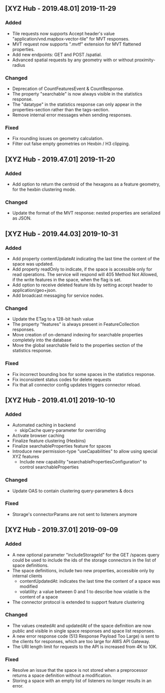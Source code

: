 ## [XYZ Hub - 2019.48.01] 2019-11-29

### Added
- Tile requests now supports Accept header's value "application/vnd.mapbox-vector-tile" for MVT
    responses.
- MVT request now supports ".mvtf" extension for MVT flattened properties.
- Add new endpoints: GET and POST /spatial.
- Advanced spatial requests by any geometry with or without proximity-radius

### Changed
- Deprecation of CountFeaturesEvent & CountResponse.
- The property "searchable" is now always visible in the statistics response.
- The "datatype" in the statistics response can only appear in the properties-section rather than
    the tags-section.
- Remove internal error messages when sending responses.

### Fixed
- Fix rounding issues on geometry calculation.
- Filter out false empty geometries on Hexbin / H3 clipping.


## [XYZ Hub - 2019.47.01] 2019-11-20

### Added
- Add option to return the centroid of the hexagons as a feature geometry, for the hexbin 
    clustering mode.       

### Changed
- Update the format of the MVT response: nested properties are serialized as JSON.


## [XYZ Hub - 2019.44.03] 2019-10-31

### Added
- Add property contentUpdateAt indicating the last time the content of the space was updated.
- Add property readOnly to indicate, if the space is accessible only for read operations.
    The service will respond will 405 Method Not Allowed, if the write features in the space,
    when the flag is set.
- Add option to receive deleted feature Ids by setting accept header to application/geo+json.
- Add broadcast messaging for service nodes.

### Changed
- Update the ETag to a 128-bit hash value
- The property "features" is always present in FeatureCollection responses.
- Move creation of on-demand indexing for searchable properties completely into the database
- Move the global searchable field to the properties section of the statistics response.

### Fixed
- Fix incorrect bounding box for some spaces in the statistics response.
- Fix inconsistent status codes for delete requests
- Fix that all connector config updates triggers connector reload.


## [XYZ Hub - 2019.41.01] 2019-10-10 

### Added
- Automated caching in backend
    - skipCache query-parameter for overriding
- Activate browser caching
- Finalize feature clustering (Hexbins)
- Finalize searchableProperties feature for spaces
- Introduce new permission-type "useCapabilities" to allow using special XYZ features
    - Include new capability "searchablePropertiesConfiguration" to control searchableProperties

### Changed
- Update OAS to contain clustering query-parameters & docs

### Fixed
- Storage's connectorParams are not sent to listeners anymore


## [XYZ Hub - 2019.37.01] 2019-09-09 

### Added
- A new optional parameter "includeStorageId" for the GET /spaces query could be used to include the ids of the storage connectors in the list of space definitions.
- The space definitions, include two new properties, accessible only by internal clients
    - contentUpdatedAt: indicates the last time the content of a space was modified
    - volatility: a value between 0 and 1 to describe how volatile is the content of a space 
- The connector protocol is extended to support feature clustering

### Changed
- The values createdAt and updatedAt of the space definition are now public and visible in single space responses and space list responses.
- A new error response code (513 Response Payload Too Large) is sent to the clients for responses, which are too large for AWS API Gateway.
- The URI length limit for requests to the API is increased from 4K to 10K.

### Fixed
- Resolve an issue that the space is not stored when a preprocessor returns a space definition without a modification.
- Storing a space with an empty list of listeners no longer results in an error.
